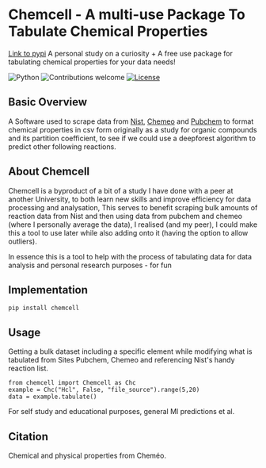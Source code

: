 
# Chemcell - A multi-use Package To Tabulate Chemical Properties
[Link to pypi](https://pypi.org/project/chemcell/0.1/)
A personal study on a curiosity + A free use package for tabulating chemical properties for your data needs!
&nbsp;&nbsp;&nbsp;&nbsp;&nbsp;&nbsp;&nbsp;&nbsp;&nbsp;&nbsp;&nbsp;&nbsp;&nbsp;&nbsp;&nbsp;&nbsp;&nbsp;&nbsp;&nbsp;

![Python](https://img.shields.io/badge/python-v3.10+-blue.svg)
![Contributions welcome](https://img.shields.io/badge/contributions-welcome-orange.svg)
[![License](https://img.shields.io/badge/license-MIT-blue.svg)](https://opensource.org/licenses/MIT)

## Basic Overview

A Software used to scrape data from [Nist](https://www.nist.gov/), [Chemeo](https://www.chemeo.com/) and [Pubchem](https://pubchem.ncbi.nlm.nih.gov/) to format chemical properties in csv form originally as a study for organic compounds and its partition coefficient, to see if we could use a deepforest algorithm to predict other following reactions.

## About Chemcell
Chemcell is a byproduct of a bit of a study I have done with a peer at another University, to both learn new skills and improve efficiency for data processing and analysation,
This serves to benefit scraping bulk amounts of reaction data from Nist and then using data from pubchem and chemeo (where I personally average the data), I realised (and my peer),
I could make this a tool to use later while also adding onto it (having the option to allow outliers).

In essence this is a tool to help with the process of tabulating data for data analysis and personal research purposes - for fun

## Implementation

```
pip install chemcell
```

## Usage
Getting a bulk dataset including a specific element while modifying what is tabulated from Sites Pubchem, Chemeo and referencing Nist's handy reaction list.
```
from chemcell import Chemcell as Chc
example = Chc("Hcl", False, "file_source").range(5,20)
data = example.tabulate()
```
For self study and educational purposes, general Ml predictions et al.

## Citation
Chemical and physical properties from Cheméo.

